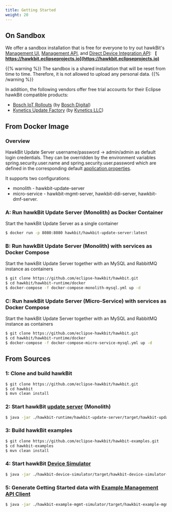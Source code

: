```yaml
---
title: Getting Started
weight: 20
---
```


## On Sandbox

We offer a sandbox installation that is free for everyone to try out hawkBit's [Management UI](/hawkbit/ui/),
[Management API](/hawkbit/apis/management_api/), and [Direct Device Integration API](/hawkbit/apis/ddi_api/): &nbsp;
**[<i class="fas fa-desktop">&nbsp;</i> https://hawkbit.eclipseprojects.io](https://hawkbit.eclipseprojects.io)**

{{% warning %}}
The sandbox is a shared installation that will be reset from time to time. Therefore, it is not allowed to upload
any personal data.
{{% /warning %}}

In addition, the following vendors offer free trial accounts for their Eclipse hawkBit compatible products:

* [Bosch IoT Rollouts](https://bosch-iot-suite.com/service/rollouts/) (by [Bosch Digital](https://www.bosch-digital.com))
* [Kynetics Update Factory](https://www.kynetics.com/update-factory) (by [Kynetics LLC](https://www.kynetics.com/))


## From Docker Image

### Overview

HawkBit Update Server username/password -> admin/admin as default login credentials. They can be overridden by the environment variables spring.security.user.name and spring.security.user.password which are defined in the corresponding default [application.properties](hawkbit-runtime/hawkbit-update-server/src/main/resources/application.properties).

It supports two configurations:
* monolith - hawkbit-update-server
* micro-service - hawkbit-mgmt-server, hawkbit-ddi-server, hawkbit-dmf-server.

### A: Run hawkBit Update Server (Monolith) as Docker Container

Start the hawkBit Update Server as a single container

```bash
$ docker run -p 8080:8080 hawkbit/hawkbit-update-server:latest
```

### B: Run hawkBit Update Server (Monolith) with services as Docker Compose

Start the hawkBit Update Server together with an MySQL and RabbitMQ instance as containers

```bash
$ git clone https://github.com/eclipse-hawkbit/hawkbit.git
$ cd hawkbit/hawkbit-runtime/docker
$ docker-compose -f docker-compose-monolith-mysql.yml up -d
```

### C: Run hawkBit Update Server (Micro-Service) with services as Docker Compose

Start the hawkBit Update Server together with an MySQL and RabbitMQ instance as containers

```bash
$ git clone https://github.com/eclipse-hawkbit/hawkbit.git
$ cd hawkbit/hawkbit-runtime/docker
$ docker-compose -f docker-compose-micro-service-mysql.yml up -d
```

## From Sources

### 1: Clone and build hawkBit
```sh
$ git clone https://github.com/eclipse-hawkbit/hawkbit.git
$ cd hawkbit
$ mvn clean install
```

### 2: Start hawkBit [update server](https://github.com/eclipse-hawkbit/hawkbit/tree/master/hawkbit-runtime/hawkbit-update-server) (Monolith)

```sh
$ java -jar ./hawkbit-runtime/hawkbit-update-server/target/hawkbit-update-server-#version#-SNAPSHOT.jar
```

### 3: Build hawkBit examples

```sh
$ git clone https://github.com/eclipse-hawkbit/hawkbit-examples.git
$ cd hawkbit-examples
$ mvn clean install
```

### 4: Start hawkBit [Device Simulator](https://github.com/eclipse-hawkbit/hawkbit-examples/tree/master/hawkbit-device-simulator)
```sh
$ java -jar ./hawkbit-device-simulator/target/hawkbit-device-simulator-#version#.jar
```

### 5: Generate Getting Started data with [Example Management API Client](https://github.com/eclipse-hawkbit/hawkbit-examples/tree/master/hawkbit-example-mgmt-simulator)

```sh
$ java -jar ./hawkbit-example-mgmt-simulator/target/hawkbit-example-mgmt-simulator-#version#.jar
```
